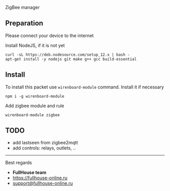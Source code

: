 ZigBee manager

##  Preparation

Please connect your device to the internet

Install NodeJS, if it is not yet
```
curl -sL https://deb.nodesource.com/setup_12.x | bash -
apt-get install -y nodejs git make g++ gcc build-essential
```

##  Install

To install this packet use `wirenboard-module` command. Install it if necessary
```
npm i -g wirenboard-module
```

Add zigbee module and rule
```
wirenboard-module zigbee
```

##  TODO

- add lastseen from zigbee2mqtt
- add controls: relays, outlets, ..

----

Best regards
- **FullHouse team**
- https://fullhouse-online.ru
- support@fullhouse-online.ru
